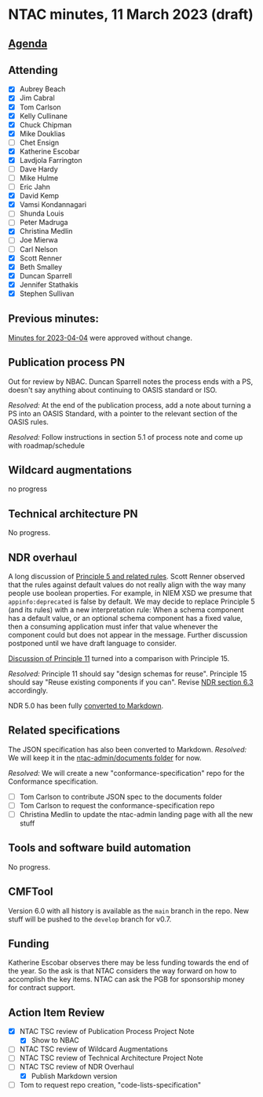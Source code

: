 # NTAC minutes, 11 March 2023 (draft)

## [Agenda](2023-04-11-agenda.md)

## Attending

- [x] Aubrey Beach
- [x] Jim Cabral
- [x] Tom Carlson
- [x] Kelly Cullinane
- [x] Chuck Chipman
- [x] Mike Douklias
- [ ] Chet Ensign
- [x] Katherine Escobar
- [x] Lavdjola Farrington
- [ ] Dave Hardy
- [ ] Mike Hulme
- [ ] Eric Jahn
- [x] David Kemp
- [x] Vamsi Kondannagari
- [ ] Shunda Louis
- [ ] Peter Madruga
- [x] Christina Medlin
- [ ] Joe Mierwa
- [ ] Carl Nelson
- [x] Scott Renner
- [x] Beth Smalley
- [x] Duncan Sparrell
- [x] Jennifer Stathakis
- [x] Stephen Sullivan

## **Previous minutes:**  

[Minutes for 2023-04-04](2023-04-04-minutes.md) were approved without change.

## Publication process PN

Out for review by NBAC.  Duncan Sparrell notes the process ends with a PS, doesn't say anything about continuing to OASIS standard or ISO.

*Resolved:* At the end of the publication process, add a note about turning a PS into an OASIS Standard, with a pointer to the relevant section of the OASIS rules.

*Resolved:* Follow instructions in section 5.1 of process note and come up with roadmap/schedule

## Wildcard augmentations

no progress

## Technical architecture PN

No progress.

## NDR overhaul

A long discussion of [Principle 5 and related rules](https://github.com/niemopen/ntac-admin/discussions/38#discussioncomment-5303269).  Scott Renner observed that the rules against default values do not really align with the way many people use boolean properties.  For example, in NIEM XSD we presume that `appinfo:deprecated` is false by default.  We may decide to replace Principle 5 (and its rules) with a new interpretation rule:  When a schema component has a default value, or an optional schema component has a fixed value, then a consuming application must infer that value whenever the component could but does not appear in the message.  Further discussion postponed until we have draft language to consider.

[Discussion of Principle 11](https://github.com/niemopen/ntac-admin/discussions/38#discussioncomment-5303324) turned into a comparison with Principle 15.  

*Resolved:* Principle 11 should say "design schemas for reuse".  Principle 15 should say "Reuse existing components if you can".  Revise [NDR section 6.3](https://reference.niem.gov/niem/specification/naming-and-design-rules/5.0/niem-ndr-5.0.html#section_6.3) accordingly.

NDR 5.0 has been fully [converted to Markdown](https://github.com/niemopen/niem-naming-design-rules/blob/dev/niem-ndr.md).

## Related specifications

The JSON specification has also been converted to Markdown.  *Resolved:* We will keep it in the [ntac-admin/documents folder](https://github.com/niemopen/ntac-admin/tree/main/documents) for now.  

*Resolved:* We will create a new "conformance-specification" repo for the Conformance specification.

- [ ] Tom Carlson to contribute JSON spec to the documents folder
- [ ] Tom Carlson to request the conformance-specification repo
- [ ] Christina Medlin to update the ntac-admin landing page with all the new stuff

## Tools and software build automation

No progress.

## CMFTool

Version 6.0 with all history is available as the `main` branch in the repo.  New stuff will be pushed to the `develop` branch for v0.7.

## Funding

Katherine Escobar observes there may be less funding towards the end of the year. So the ask is that NTAC considers the way forward on how to accomplish the key items. NTAC can ask the PGB for sponsorship money for contract support. 

## Action Item Review

- [x] NTAC TSC review of Publication Process Project Note
  - [x] Show to NBAC
- [ ] NTAC TSC review of Wildcard Augmentations
- [ ] NTAC TSC review of Technical Architecture Project Note
- [ ] NTAC TSC review of NDR Overhaul
  - [x] Publish Markdown version
- [ ] Tom to request repo creation, "code-lists-specification"
